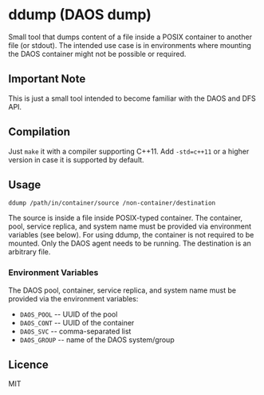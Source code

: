 # ddump (DAOS dump)

Small tool that dumps content of a file inside a POSIX container to another file (or stdout).
The intended use case is in environments where mounting the DAOS container might not be possible or required.

## Important Note

This is just a small tool intended to become familiar with the DAOS and DFS API.

## Compilation

Just `make` it with a compiler supporting C++11.
Add `-std=c++11` or a higher version in case it is supported by default.

## Usage

```
ddump /path/in/container/source /non-container/destination
```

The source is inside a file inside POSIX-typed container. The container, pool, service replica, and system name
must be provided via environment variables (see below). For using ddump, the container is not required to be mounted.
Only the DAOS agent needs to be running. The destination is an arbitrary file.

### Environment Variables

The DAOS pool, container, service replica, and system name must be provided via the environment variables:

 * `DAOS_POOL` -- UUID of the pool
 * `DAOS_CONT` -- UUID of the container
 * `DAOS_SVC` -- comma-separated list
 * `DAOS_GROUP` -- name of the DAOS system/group

## Licence

MIT
